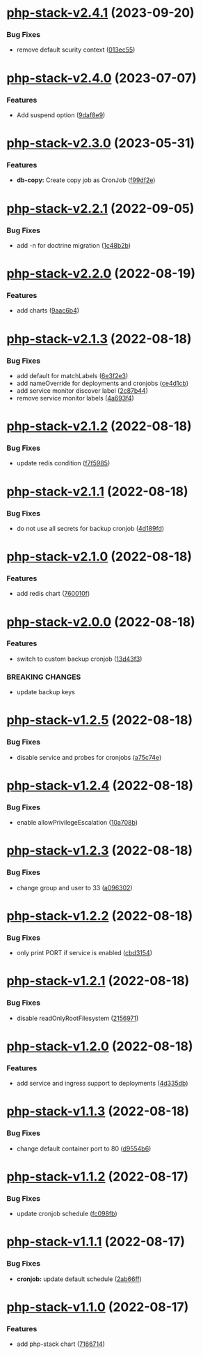 # [php-stack-v2.4.1](https://github.com/MakairaIO/helm-charts/compare/php-stack-v2.4.0...php-stack-v2.4.1) (2023-09-20)


### Bug Fixes

* remove default scurity context ([013ec55](https://github.com/MakairaIO/helm-charts/commit/013ec551bc14d141fa7a7e09ef8a2f8af2fdd877))

# [php-stack-v2.4.0](https://github.com/MakairaIO/helm-charts/compare/php-stack-v2.3.0...php-stack-v2.4.0) (2023-07-07)


### Features

* Add suspend option ([9daf8e9](https://github.com/MakairaIO/helm-charts/commit/9daf8e90c9780a94764540645314bfac6dda26f3))

# [php-stack-v2.3.0](https://github.com/MakairaIO/helm-charts/compare/php-stack-v2.2.1...php-stack-v2.3.0) (2023-05-31)


### Features

* **db-copy:** Create copy job as CronJob ([f99df2e](https://github.com/MakairaIO/helm-charts/commit/f99df2eea5f9786c0750cd21d989786de4e6a2f1))

# [php-stack-v2.2.1](https://github.com/MakairaIO/helm-charts/compare/php-stack-v2.2.0...php-stack-v2.2.1) (2022-09-05)


### Bug Fixes

* add -n for doctrine migration ([1c48b2b](https://github.com/MakairaIO/helm-charts/commit/1c48b2b5a4517b847fb6be5cfb21052c7a37da38))

# [php-stack-v2.2.0](https://github.com/MakairaIO/helm-charts/compare/php-stack-v2.1.3...php-stack-v2.2.0) (2022-08-19)


### Features

* add charts ([9aac6b4](https://github.com/MakairaIO/helm-charts/commit/9aac6b40b04de04960dfec8af8f7e9bec42ba252))

# [php-stack-v2.1.3](https://github.com/MakairaIO/helm-charts/compare/php-stack-v2.1.2...php-stack-v2.1.3) (2022-08-18)


### Bug Fixes

* add default for matchLabels ([6e3f2e3](https://github.com/MakairaIO/helm-charts/commit/6e3f2e3f8b28cb08c41b9447ee46f4252c7dadef))
* add nameOverride for deployments and cronjobs ([ce4d1cb](https://github.com/MakairaIO/helm-charts/commit/ce4d1cb3ae5d1b20e9da108e3fb292e139d8e856))
* add service monitor discover label ([2c87b44](https://github.com/MakairaIO/helm-charts/commit/2c87b4407dc81a7ba5ad11e2dd0c432c5ca4368c))
* remove service monitor labels ([4a693f4](https://github.com/MakairaIO/helm-charts/commit/4a693f4dbbb78b1c0fdcffd307b3bb9a39aec008))

# [php-stack-v2.1.2](https://github.com/MakairaIO/helm-charts/compare/php-stack-v2.1.1...php-stack-v2.1.2) (2022-08-18)


### Bug Fixes

* update redis condition ([f7f5985](https://github.com/MakairaIO/helm-charts/commit/f7f5985cc2ec593bd4b00889802979aade041301))

# [php-stack-v2.1.1](https://github.com/MakairaIO/helm-charts/compare/php-stack-v2.1.0...php-stack-v2.1.1) (2022-08-18)


### Bug Fixes

* do not use all secrets for backup cronjob ([4d189fd](https://github.com/MakairaIO/helm-charts/commit/4d189fd104f69b4431c5f285bcce1ce5eade5bf6))

# [php-stack-v2.1.0](https://github.com/MakairaIO/helm-charts/compare/php-stack-v2.0.0...php-stack-v2.1.0) (2022-08-18)


### Features

* add redis chart ([760010f](https://github.com/MakairaIO/helm-charts/commit/760010f8d708453c37c6d0dfb0f3ead9da69b7eb))

# [php-stack-v2.0.0](https://github.com/MakairaIO/helm-charts/compare/php-stack-v1.2.5...php-stack-v2.0.0) (2022-08-18)


### Features

* switch to custom backup cronjob ([13d43f3](https://github.com/MakairaIO/helm-charts/commit/13d43f3377726fab624721f21563a14a4da0c023))


### BREAKING CHANGES

* update backup keys

# [php-stack-v1.2.5](https://github.com/MakairaIO/helm-charts/compare/php-stack-v1.2.4...php-stack-v1.2.5) (2022-08-18)


### Bug Fixes

* disable service and probes for cronjobs ([a75c74e](https://github.com/MakairaIO/helm-charts/commit/a75c74e9f8ee7c13bb82bef46f1a9cbf590f64e4))

# [php-stack-v1.2.4](https://github.com/MakairaIO/helm-charts/compare/php-stack-v1.2.3...php-stack-v1.2.4) (2022-08-18)


### Bug Fixes

* enable allowPrivilegeEscalation ([10a708b](https://github.com/MakairaIO/helm-charts/commit/10a708b1b59be00a4f37e9ff09dfae0461d8327d))

# [php-stack-v1.2.3](https://github.com/MakairaIO/helm-charts/compare/php-stack-v1.2.2...php-stack-v1.2.3) (2022-08-18)


### Bug Fixes

* change group and user to 33 ([a096302](https://github.com/MakairaIO/helm-charts/commit/a09630276b2a0634a11ad0e5210dc4294f0daed5))

# [php-stack-v1.2.2](https://github.com/MakairaIO/helm-charts/compare/php-stack-v1.2.1...php-stack-v1.2.2) (2022-08-18)


### Bug Fixes

* only print PORT if service is enabled ([cbd3154](https://github.com/MakairaIO/helm-charts/commit/cbd3154817742e9483dd0eb9349e85ba7cd0ba63))

# [php-stack-v1.2.1](https://github.com/MakairaIO/helm-charts/compare/php-stack-v1.2.0...php-stack-v1.2.1) (2022-08-18)


### Bug Fixes

* disable readOnlyRootFilesystem ([2156971](https://github.com/MakairaIO/helm-charts/commit/2156971978432839603c8fe455313c9005c7c27b))

# [php-stack-v1.2.0](https://github.com/MakairaIO/helm-charts/compare/php-stack-v1.1.3...php-stack-v1.2.0) (2022-08-18)


### Features

* add service and ingress support to deployments ([4d335db](https://github.com/MakairaIO/helm-charts/commit/4d335db937595f6568495fd94a7865e8b7366ad2))

# [php-stack-v1.1.3](https://github.com/MakairaIO/helm-charts/compare/php-stack-v1.1.2...php-stack-v1.1.3) (2022-08-18)


### Bug Fixes

* change default container port to 80 ([d9554b6](https://github.com/MakairaIO/helm-charts/commit/d9554b6a357ba2efaf9f17c35cc17cc963e578c3))

# [php-stack-v1.1.2](https://github.com/MakairaIO/helm-charts/compare/php-stack-v1.1.1...php-stack-v1.1.2) (2022-08-17)


### Bug Fixes

* update cronjob schedule ([fc098fb](https://github.com/MakairaIO/helm-charts/commit/fc098fbbcac1f11be6b9c7a5fb80730a0ce64b17))

# [php-stack-v1.1.1](https://github.com/MakairaIO/helm-charts/compare/php-stack-v1.1.0...php-stack-v1.1.1) (2022-08-17)


### Bug Fixes

* **cronjob:** update default schedule ([2ab66ff](https://github.com/MakairaIO/helm-charts/commit/2ab66ff4b308eb6be692f059a289434aeebdc706))

# [php-stack-v1.1.0](https://github.com/MakairaIO/helm-charts/compare/php-stack-v1.0.0...php-stack-v1.1.0) (2022-08-17)


### Features

* add php-stack chart ([7166714](https://github.com/MakairaIO/helm-charts/commit/716671481e73f473819c2931c2f23d52a2aef216))
